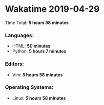 # Wakatime 2019-04-29

Time Total: **5 hours 58 minutes**

### Languages:
- HTML: **50 minutes** 
- Python: **5 hours 7 minutes** 

### Editors:
- Vim: **5 hours 58 minutes** 

### Operating Systems:
- Linux: **5 hours 58 minutes** 

